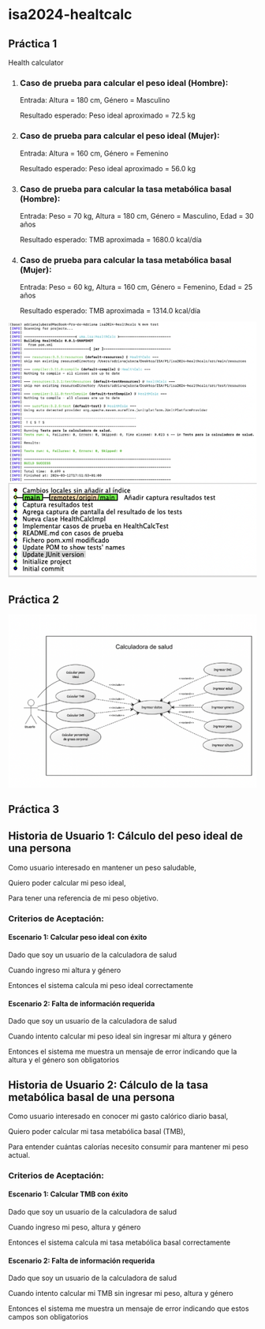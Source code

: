 # isa2024-healtcalc

## Práctica 1
Health calculator

<html>
<body>
<ol>
  <li>
    <h3>Caso de prueba para calcular el peso ideal (Hombre):</h3>
    <p>Entrada: Altura = 180 cm, Género = Masculino</p>
    <p>Resultado esperado: Peso ideal aproximado = 72.5 kg</p>
  </li>
  <li>
    <h3>Caso de prueba para calcular el peso ideal (Mujer):</h3>
    <p>Entrada: Altura = 160 cm, Género = Femenino</p>
    <p>Resultado esperado: Peso ideal aproximado = 56.0 kg</p>
  </li>
  <li>
    <h3>Caso de prueba para calcular la tasa metabólica basal (Hombre):</h3>
    <p>Entrada: Peso = 70 kg, Altura = 180 cm, Género = Masculino, Edad = 30 años</p>
    <p>Resultado esperado: TMB aproximada = 1680.0 kcal/día</p>
  </li>
  <li>
    <h3>Caso de prueba para calcular la tasa metabólica basal (Mujer):</h3>
    <p>Entrada: Peso = 60 kg, Altura = 160 cm, Género = Femenino, Edad = 25 años</p>
    <p>Resultado esperado: TMB aproximada = 1314.0 kcal/día</p>
  </li>
</ol>

</body>
</html>

![Captura resultados test](https://github.com/adrijubera/isa2024-healthcalc/blob/main/CapturaResultadosTest.png)
![Captura registro](https://github.com/adrijubera/isa2024-healthcalc/blob/main/CapturaRegistro.png)



## Práctica 2
![Diagrama de Casos de Uso](https://github.com/adrijubera/isa2024-healthcalc/blob/practica2/doc/DiagramaCasosUso.png)



## Práctica 3
<html lang="es">
<head>
<meta charset="UTF-8">
<meta name="viewport" content="width=device-width, initial-scale=1.0">
</head>
<body>

<h2>Historia de Usuario 1: Cálculo del peso ideal de una persona</h2>
<p>Como usuario interesado en mantener un peso saludable,</p>
<p>Quiero poder calcular mi peso ideal,</p>
<p>Para tener una referencia de mi peso objetivo.</p>

<h3>Criterios de Aceptación:</h3>

<h4>Escenario 1: Calcular peso ideal con éxito</h4>
<p>Dado que soy un usuario de la calculadora de salud</p>
<p>Cuando ingreso mi altura y género</p>
<p>Entonces el sistema calcula mi peso ideal correctamente</p>

<h4>Escenario 2: Falta de información requerida</h4>
<p>Dado que soy un usuario de la calculadora de salud</p>
<p>Cuando intento calcular mi peso ideal sin ingresar mi altura y género</p>
<p>Entonces el sistema me muestra un mensaje de error indicando que la altura y el género son obligatorios</p>

<h2>Historia de Usuario 2: Cálculo de la tasa metabólica basal de una persona</h2>
<p>Como usuario interesado en conocer mi gasto calórico diario basal,</p>
<p>Quiero poder calcular mi tasa metabólica basal (TMB),</p>
<p>Para entender cuántas calorías necesito consumir para mantener mi peso actual.</p>

<h3>Criterios de Aceptación:</h3>

<h4>Escenario 1: Calcular TMB con éxito</h4>
<p>Dado que soy un usuario de la calculadora de salud</p>
<p>Cuando ingreso mi peso, altura y género</p>
<p>Entonces el sistema calcula mi tasa metabólica basal correctamente</p>

<h4>Escenario 2: Falta de información requerida</h4>
<p>Dado que soy un usuario de la calculadora de salud</p>
<p>Cuando intento calcular mi TMB sin ingresar mi peso, altura y género</p>
<p>Entonces el sistema me muestra un mensaje de error indicando que estos campos son obligatorios</p>

</body>
</html>